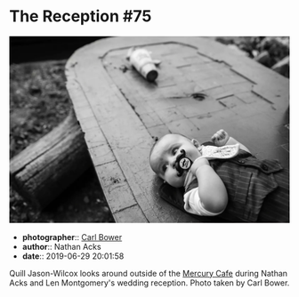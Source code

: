 # The Reception \#75

![Quill Jason-Wilcox looks around outside of the Mercury Cafe](assets/2019-06-29-set-3-the-reception-75.webp)

* **photographer**:: [Carl Bower](https://carlbowerphotos.com)  
* **author**:: Nathan Acks  
* **date**:: 2019-06-29 20:01:58

Quill Jason-Wilcox looks around outside of the [Mercury Cafe](http://mercurycafe.com) during Nathan Acks and Len Montgomery's wedding reception. Photo taken by Carl Bower.
